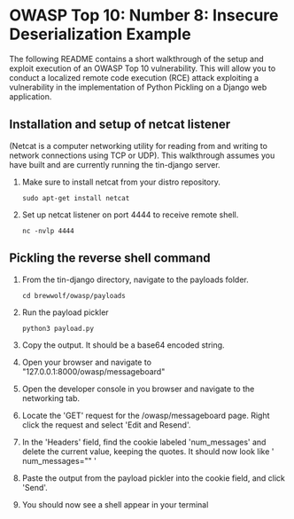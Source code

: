# OWASP Top 10: Number 8: Insecure Deserialization Example

The following README contains a short walkthrough of the setup and exploit execution of an OWASP Top 10 vulnerability. This will allow you to conduct a localized remote code execution (RCE) attack exploiting a vulnerability in the implementation of Python Pickling on a Django web application.    

## Installation and setup of netcat listener
(Netcat is a computer networking utility for reading from and writing to network connections using TCP or UDP). This walkthrough assumes you have built and are currently running the tin-django server.

1. Make sure to install netcat from your distro repository. 
    ```
    sudo apt-get install netcat
    ```

1. Set up netcat listener on port 4444 to receive remote shell.
    ```
    nc -nvlp 4444
    ```
   
## Pickling the reverse shell command

1. From the tin-django directory, navigate to the payloads folder.
    ```
    cd brewwolf/owasp/payloads
    ```
    
1. Run the payload pickler    
    ```
    python3 payload.py
    ```

1. Copy the output. It should be a base64 encoded string.

1. Open your browser and navigate to "127.0.0.1:8000/owasp/messageboard"
    
1. Open the developer console in you browser and navigate to the networking tab.
    
1. Locate the 'GET' request for the /owasp/messageboard page. Right click the request and select 'Edit and Resend'. 

1. In the 'Headers' field, find the cookie labeled 'num_messages' and delete the current value, keeping the quotes. It should now look like ' num_messages="" '

1. Paste the output from the payload pickler into the cookie field, and click 'Send'.

1. You should now see a shell appear in your terminal


